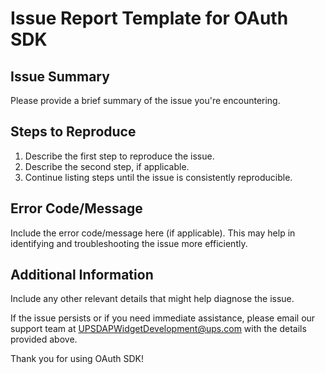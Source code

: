 # Issue Report Template for OAuth SDK

## Issue Summary
Please provide a brief summary of the issue you're encountering.

## Steps to Reproduce
1. Describe the first step to reproduce the issue.
2. Describe the second step, if applicable.
3. Continue listing steps until the issue is consistently reproducible.


## Error Code/Message
Include the error code/message here (if applicable). This may help in identifying and troubleshooting the issue more efficiently.

## Additional Information
Include any other relevant details that might help diagnose the issue.

If the issue persists or if you need immediate assistance, please email our support team at UPSDAPWidgetDevelopment@ups.com with the details provided above.

Thank you for using OAuth SDK!
